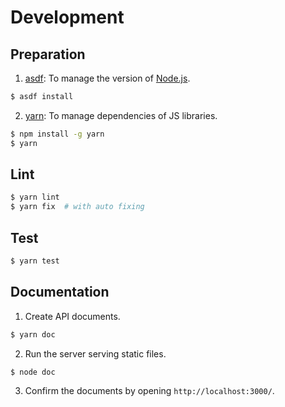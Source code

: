 # Development

## Preparation

1. [asdf](https://github.com/asdf-vm/asdf): To manage the version of [Node.js](https://nodejs.org/en/).
  ```bash
  $ asdf install
  ```
2. [yarn](https://yarnpkg.com/lang/en/): To manage dependencies of JS libraries.
  ```bash
  $ npm install -g yarn
  $ yarn
  ```

## Lint

```bash
$ yarn lint
$ yarn fix  # with auto fixing
```

## Test

```bash
$ yarn test
```

## Documentation

1. Create API documents.
  ```bash
  $ yarn doc
  ```
2. Run the server serving static files.
  ```bash
  $ node doc
  ```
3. Confirm the documents by opening `http://localhost:3000/`.
